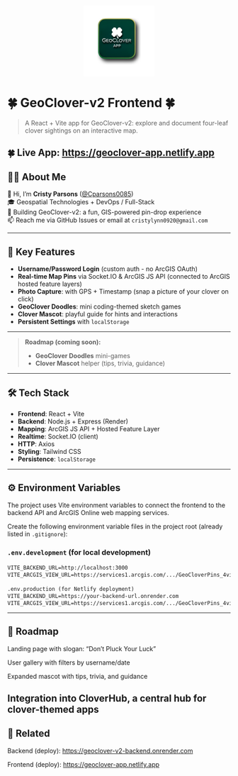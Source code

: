 <p align="center">
  <a href="https://geoclover-app.netlify.app" target="_blank">
    <img src="public/geoclover-logo.png" alt="GeoClover App Logo" width="160">
  </a>
</p>

# 🍀 GeoClover-v2 Frontend 🍀

> A React + Vite app for GeoClover-v2: explore and document four-leaf clover sightings on an interactive map.

🍀 **Live App:** https://geoclover-app.netlify.app 
---

## 👩‍💻 About Me

👋 Hi, I’m **Cristy Parsons** ([@Cparsons0085](https://github.com/Cparsons0085))  
🎓 Geospatial Technologies + DevOps / Full-Stack  
🔭 Building GeoClover-v2: a fun, GIS-powered pin-drop experience  
📫 Reach me via GitHub Issues or email at `cristylynn0920@gmail.com`

---

## 🌟 Key Features

- **Username/Password Login** (custom auth - no ArcGIS OAuth)  
- **Real-time Map Pins** via Socket.IO & ArcGIS JS API (connected to ArcGIS hosted feature layers)  
- **Photo Capture**: with GPS + Timestamp (snap a picture of your clover on click)  
- **GeoClover Doodles**: mini coding-themed sketch games  
- **Clover Mascot**: playful guide for hints and interactions  
- **Persistent Settings** with `localStorage`

---
> **Roadmap (coming soon):**
> - **GeoClover Doodles** mini-games
> - **Clover Mascot** helper (tips, trivia, guidance)
---

## 🛠️ Tech Stack

- **Frontend**: React + Vite
- **Backend**: Node.js + Express (Render)  
- **Mapping**: ArcGIS JS API + Hosted Feature Layer 
- **Realtime**: Socket.IO (client)  
- **HTTP**: Axios  
- **Styling**: Tailwind CSS  
- **Persistence**: `localStorage`  

---

## ⚙️ Environment Variables

The project uses Vite environment variables to connect the frontend to the backend API and ArcGIS Online web mapping services.

Create the following environment variable files in the project root (already listed in `.gitignore`):

### `.env.development` (for local development)
```env
VITE_BACKEND_URL=http://localhost:3000
VITE_ARCGIS_VIEW_URL=https://services1.arcgis.com/.../GeoCloverPins_4view/FeatureServer/0

.env.production (for Netlify deployment)
VITE_BACKEND_URL=https://your-backend-url.onrender.com
VITE_ARCGIS_VIEW_URL=https://services1.arcgis.com/.../GeoCloverPins_4view/FeatureServer/0
```
---
## 🔮 Roadmap

Landing page with slogan: “Don’t Pluck Your Luck”

User gallery with filters by username/date

Expanded mascot with tips, trivia, and guidance

Integration into CloverHub, a central hub for clover-themed apps
---
## 📌 Related

Backend (deploy): https://geoclover-v2-backend.onrender.com

Frontend (deploy): https://geoclover-app.netlify.app
